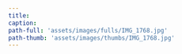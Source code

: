 ```yaml
---
title:
caption:
path-full: 'assets/images/fulls/IMG_1768.jpg'
path-thumb: 'assets/images/thumbs/IMG_1768.jpg'
---
```

